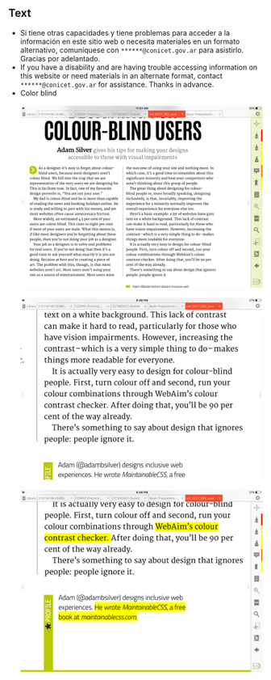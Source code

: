 ## Text
* Si tiene otras capacidades y tiene problemas para acceder a la información en este sitio web o necesita materiales en un formato alternativo, comuníquese con `******@conicet.gov.ar` para asistirlo. Gracias por adelantado.
* If you have a disability and are having trouble accessing information on this website or need materials in an alternate format, contact `******@conicet.gov.ar` for assistance. Thanks in advance.
* Color blind
<br> </br>
![IMG_2051.PNG](images/681909016-IMG_2051.png)
<br> </br>
![IMG_2052.PNG](images/4170814973-IMG_2052.png)
<br> </br>
![IMG_2053.PNG](images/875508478-IMG_2053.png)
